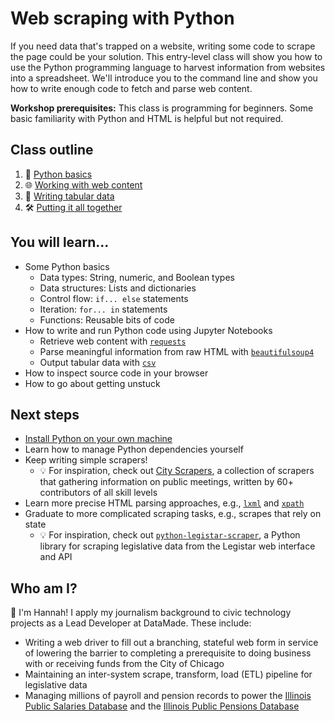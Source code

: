 # Web scraping with Python

If you need data that's trapped on a website, writing some code to scrape the
page could be your solution. This entry-level class will show you how to use the
Python programming language to harvest information from websites into a
spreadsheet. We'll introduce you to the command line and show you how to write
enough code to fetch and parse web content.

**Workshop prerequisites:** This class is programming for beginners. Some basic
familiarity with Python and HTML is helpful but not required.

## Class outline

1. 🐍 [Python basics](session/01-python-basics.ipynb)
2. 🌐 [Working with web content](session/02-working-with-web-content.ipynb)
3. 🔢 [Writing tabular data](session/03-writing-tabular-data.ipynb)
4. 🛠 [Putting it all together](session/04-putting-it-all-together.ipynb)

## You will learn...

- Some Python basics
  - Data types: String, numeric, and Boolean types
  - Data structures: Lists and dictionaries
  - Control flow: `if... else` statements
  - Iteration: `for... in` statements
  - Functions: Reusable bits of code
- How to write and run Python code using Jupyter Notebooks
  - Retrieve web content with [`requests`](https://requests.readthedocs.io/en/master/)
  - Parse meaningful information from raw HTML with [`beautifulsoup4`](https://www.crummy.com/software/BeautifulSoup/bs4/doc/)
  - Output tabular data with [`csv`](https://docs.python.org/3/library/csv.html)
- How to inspect source code in your browser
- How to go about getting unstuck

## Next steps

- [Install Python on your own machine](https://docs.google.com/document/d/1cYmpfZEZ8r-09Q6Go917cKVcQk_d0P61gm0q8DAdIdg/edit#)
- Learn how to manage Python dependencies yourself
- Keep writing simple scrapers!
  - 💡 For inspiration, check out [City Scrapers](https://github.com/City-Bureau/city-scrapers),
  a collection of scrapers that gathering information on public meetings,
  written by 60+ contributors of all skill levels
- Learn more precise HTML parsing approaches, e.g., [`lxml`](https://lxml.de/) and [`xpath`](https://devhints.io/xpath)
- Graduate to more complicated scraping tasks, e.g., scrapes that rely on state
  - 💡 For inspiration, check out [`python-legistar-scraper`](https://github.com/opencivicdata/python-legistar-scraper/),
  a Python library for scraping legislative data from the Legistar web interface
  and API

## Who am I?

👋 I'm Hannah! I apply my journalism background to civic technology projects as
a Lead Developer at DataMade. These include:

- Writing a web driver to fill out a branching, stateful web form in service of
lowering the barrier to completing a prerequisite to doing business with or
receiving funds from the City of Chicago
- Maintaining an inter-system scrape, transform, load (ETL) pipeline
for legislative data
- Managing millions of payroll and pension records to power the
[Illinois Public Salaries Database](https://salary.bettergov.org/) and the
[Illinois Public Pensions Database](https://pensions.bettergov.org/)
